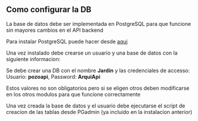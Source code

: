 ## Como configurar la DB
La base de datos debe ser implementada en PostgreSQL para que funcione sin mayores cambios en el API backend

Para instalar PostgreSQL puede hacer desde [aqui](https://www.enterprisedb.com/downloads/postgres-postgresql-downloads)

Una vez instalado debe crearse un usuario y una base de datos con la siguiente informacion:

Se debe crear una DB con el nombre **Jardin** y las credenciales de accesso: 
Usuario: **pozoapi**, Password: **ArquiApi**

Estos valores no son obligatorios pero si se eligen otros deben modificarse en los otros modulos para que funcione correctamente

Una vez creada la base de datos y el usuario debe ejecutarse el script de creacion de las tablas desde PGadmin (ya incluido en la instalacion anterior)